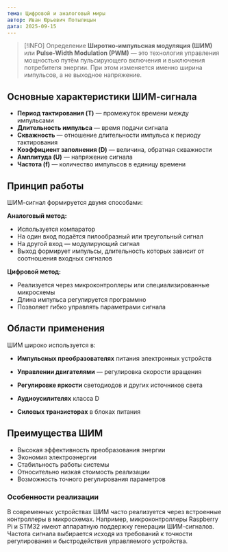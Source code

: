 ```yaml
---
тема: Цифровой и аналоговый миры
автор: Иван Юрьевич Потылицын
дата: 2025-09-15
---
```


> [!INFO] Определение
> **Широтно-импульсная модуляция (ШИМ)** или **Pulse-Width Modulation (PWM)** — это технология управления мощностью путём пульсирующего включения и выключения потребителя энергии. При этом изменяется именно ширина импульсов, а не выходное напряжение.

## Основные характеристики ШИМ-сигнала

- **Период тактирования (T)** — промежуток времени между импульсами
- **Длительность импульса** — время подачи сигнала
- **Скважность** — отношение длительности импульса к периоду тактирования
- **Коэффициент заполнения (D)** — величина, обратная скважности
- **Амплитуда (U)** — напряжение сигнала
- **Частота (f)** — количество импульсов в единицу времени

## Принцип работы

ШИМ-сигнал формируется двумя способами:

**Аналоговый метод:**
- Используется компаратор
- На один вход подаётся пилообразный или треугольный сигнал
- На другой вход — модулирующий сигнал
- Выход формирует импульсы, длительность которых зависит от соотношения входных сигналов

**Цифровой метод:**
- Реализуется через микроконтроллеры или специализированные микросхемы
- Длина импульса регулируется программно
- Позволяет гибко управлять параметрами сигнала

## Области применения

ШИМ широко используется в:

- **Импульсных преобразователях** питания электронных устройств

- **Управлении двигателями** — регулировка скорости вращения

- **Регулировке яркости** светодиодов и других источников света

- **Аудиоусилителях** класса D

- **Силовых транзисторах** в блоках питания


## Преимущества ШИМ

- Высокая эффективность преобразования энергии
- Экономия электроэнергии
- Стабильность работы системы
- Относительно низкая стоимость реализации
- Возможность точного регулирования параметров

### Особенности реализации

В современных устройствах ШИМ часто реализуется через встроенные контроллеры в микросхемах. Например, микроконтроллеры Raspberry Pi и STM32 имеют аппаратную поддержку генерации ШИМ-сигналов. Частота сигнала выбирается исходя из требований к точности регулирования и быстродействия управляемого устройства.
